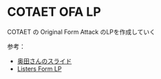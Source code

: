 # COTAET OFA LP
COTAET の Original Form Attack のLPを作成していく


参考：

* [奥田さんのスライド](https://docs.google.com/presentation/d/198vIOKI2KA7SSZ3GupO8d2Ddk2WILx-nVpau3ENE7q8/edit?usp=sharing)
* [Listers Form LP](https://lister.jp/f/)

